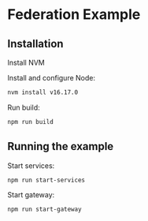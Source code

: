 # Federation Example

## Installation

Install NVM

Install and configure Node:

```bash
nvm install v16.17.0
```

Run build:

```bash
npm run build
```

## Running the example

Start services:

```bash
npm run start-services
```

Start gateway:

```bash
npm run start-gateway
```
